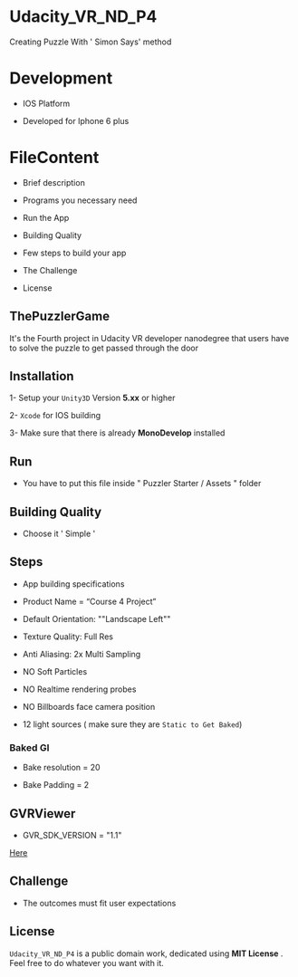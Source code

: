 # Udacity_VR_ND_P4

Creating Puzzle With ' Simon Says' method

# Development 

* IOS Platform 

* Developed for Iphone 6 plus 

# FileContent

* Brief description

* Programs you necessary need 

* Run the App

* Building Quality 

* Few steps to build your app

* The Challenge 

* License

## ThePuzzlerGame

It's the Fourth project in Udacity VR developer nanodegree that users have to solve the puzzle to get passed through the door 

## Installation 

1- Setup your `Unity3D` Version **5.xx** or higher

2- `Xcode` for IOS building

3- Make sure that there is already **MonoDevelop** installed 

## Run 

* You have to put this file inside " Puzzler Starter / Assets " folder 

## Building Quality 

* Choose it ' Simple ' 

## Steps

* App building specifications 
 
* Product Name = “Course 4 Project”

* Default Orientation: ""Landscape Left""

* Texture Quality: Full Res

* Anti Aliasing: 2x Multi Sampling

* NO Soft Particles

* NO Realtime rendering probes

* NO Billboards face camera position

* 12 light sources ( make sure they are `Static to Get Baked`)

### Baked GI 

* Bake resolution = 20

* Bake Padding = 2 

## GVRViewer

* GVR_SDK_VERSION = "1.1"
 
[Here](https://developers.google.com/vr/android/reference/com/google/vr/sdk/base/GvrView)
 
## Challenge 

* The outcomes must fit user expectations 

## License

`Udacity_VR_ND_P4` is a public domain work, dedicated using **MIT License** . Feel free to do whatever you want with it.
